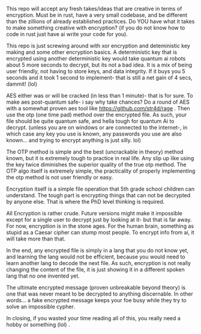 


This repo will accept any fresh takes/ideas that are creative in terms of encryption. Must be in rust, have a very small codebase, and be different than the zillions of already established practices. Do YOU have what it takes to make something creative with encryption? (if you do not know how to code in rust just have ai write your code for you). 

This repo is just screwing around with xor encryption and deteministic key making and some other encryption basics. A deterministic key that is encrypted using another deterministic key would take quantum ai robots about 5 more seconds to decrypt, but its not a bad idea. It is a mix of being user friendly, not having to store keys, and data integrity. If it buys you 5 seconds and it took 1 second to implement- that is still a net gain of 4 secs, dammit! (lol)


AES either was or will be cracked (in less than 1 minute)- that is for sure. To make aes post-quantum safe- i say why take chances? Do a round of AES with a somewhat proven aes tool like https://github.com/str4d/rage . Then use the otp (one time pad) method over the encrypted file. As such, your file should be quite quantum safe, and hella tough for quantum Ai to decrypt. (unless you are on windows or are connected to the internet-, in which case any key you use is known, any passwords you use are also known... and trying to encrypt anything is just silly. lol)

The OTP method is simple and the best (uncrackable in theory) method known, but it is extremely tough to practice in real life. Any slip up like using the key twice diminishes the superior quality of the true otp method. The OTP algo itself is extremely simple, the practicality of properly implementing the otp method is not user friendly or easy. 

Encryption itself is a simple file operation that 5th grade school children can understand. The tough part is encrypting things that can not be decrypted by anyone else. That is where the PhD level thinking is required.


All Encryption is rather crude. Future versions might make it impossible except for a single user to decrypt just by looking at it- but that is far away. For now, encryption is in the stone ages. For the human brain, something as stupid as a Caesar cipher can stump most people. To encrypt info from ai, it will take more than that.

In the end, any encrypted file is simply in a lang that you do not know yet, and learning the lang would not be efficient, because you would need to learn another lang to decode the next file. As such, encryption is not really changing the content of the file, it is just showing it in a different spoken lang that no one invented yet.

The ultimate encrypted message (proven unbreakable beyond theory) is one that was never meant to be decrypted to anything discernable. In other words... a fake encrypted message keeps your foe busy while they try to solve an impossible cypher.

In closing, if you wasted your time reading all of this, you really need a hobby or something (lol) .
